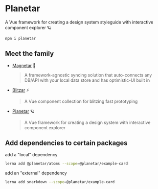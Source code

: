 # Planetar

A Vue framework for creating a design system styleguide with interactive component explorer 🪐

```sh
npm i planetar
```

## Meet the family

- [Magnetar](https://github.com/cycraft/magnetar) 🌟
  > A framework-agnostic syncing solution that auto-connects any DB/API with your local data store and has optimistic-UI built in
- [Blitzar](https://github.com/cycraft/blitzar) ⚡️
  > A Vue component collection for blitzing fast prototyping
- [Planetar](https://github.com/cycraft/planetar) 🪐
  > A Vue framework for creating a design system with interactive component explorer

## Add dependencies to certain packages

add a "local" dependency

```sh
lerna add @planetar/atoms --scope=@planetar/example-card
```

add an "external" dependency

```sh
lerna add snarkdown --scope=@planetar/example-card
```

